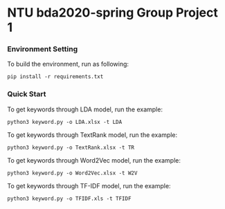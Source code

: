 # NTU bda2020-spring Group Project 1  

### Environment Setting  
To build the environment, run as following:

```
pip install -r requirements.txt
```
  
### Quick Start
To get keywords through LDA model, run the example:  

```
python3 keyword.py -o LDA.xlsx -t LDA  
```  
To get keywords through TextRank model, run the example:  

```
python3 keyword.py -o TextRank.xlsx -t TR  
```  
To get keywords through Word2Vec model, run the example:  

```
python3 keyword.py -o Word2Vec.xlsx -t W2V  
```  
To get keywords through TF-IDF model, run the example:  

```
python3 keyword.py -o TFIDF.xls -t TFIDF  
```  


